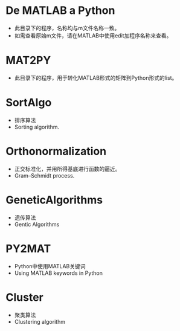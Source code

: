 # De MATLAB a Python
- 此目录下的程序，名称均与m文件名称一致。
- 如需查看原始m文件，请在MATLAB中使用edit加程序名称来查看。

# MAT2PY
- 此目录下的程序，用于转化MATLAB形式的矩阵到Python形式的list。

# SortAlgo
- 排序算法
- Sorting algorithm.

# Orthonormalization
- 正交标准化，并用所得基底进行函数的逼近。
- Gram–Schmidt process.

# GeneticAlgorithms
- 遗传算法
- Gentic Algorithms

# PY2MAT
- Python中使用MATLAB关键词
- Using MATLAB keywords in Python

# Cluster
- 聚类算法
- Clustering algorithm
